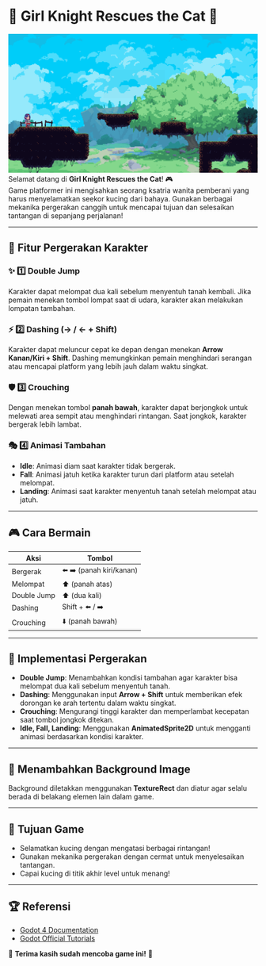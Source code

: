 # 🏰 **Girl Knight Rescues the Cat** 🏰  
![alt text]({6B8D3366-D54E-46C1-8B39-70B253DF6928}.png)
Selamat datang di **Girl Knight Rescues the Cat**! 🎮  
Game platformer ini mengisahkan seorang ksatria wanita pemberani yang harus menyelamatkan seekor kucing dari bahaya. Gunakan berbagai mekanika pergerakan canggih untuk mencapai tujuan dan selesaikan tantangan di sepanjang perjalanan!  

---

## 🚀 **Fitur Pergerakan Karakter**  

### ✨ **1️⃣ Double Jump**  
Karakter dapat melompat dua kali sebelum menyentuh tanah kembali. Jika pemain menekan tombol lompat saat di udara, karakter akan melakukan lompatan tambahan.  

### ⚡ **2️⃣ Dashing (→ / ← + Shift)**  
Karakter dapat meluncur cepat ke depan dengan menekan **Arrow Kanan/Kiri + Shift**. Dashing memungkinkan pemain menghindari serangan atau mencapai platform yang lebih jauh dalam waktu singkat.  

### 🛡️ **3️⃣ Crouching**  
Dengan menekan tombol **panah bawah**, karakter dapat berjongkok untuk melewati area sempit atau menghindari rintangan. Saat jongkok, karakter bergerak lebih lambat.  

### 🎭 **4️⃣ Animasi Tambahan**  
- **Idle**: Animasi diam saat karakter tidak bergerak.  
- **Fall**: Animasi jatuh ketika karakter turun dari platform atau setelah melompat.  
- **Landing**: Animasi saat karakter menyentuh tanah setelah melompat atau jatuh.  

---

## 🎮 **Cara Bermain**  

| **Aksi**         | **Tombol**              |
|------------------|------------------------|
| Bergerak        | ⬅️ ➡️ (panah kiri/kanan)  |
| Melompat        | ⬆️ (panah atas)          |
| Double Jump     | ⬆️ (dua kali)            |
| Dashing         | Shift + ⬅️ / ➡️           |
| Crouching       | ⬇️ (panah bawah)          |

---

## 🎨 **Implementasi Pergerakan**  
- **Double Jump**: Menambahkan kondisi tambahan agar karakter bisa melompat dua kali sebelum menyentuh tanah.  
- **Dashing**: Menggunakan input **Arrow + Shift** untuk memberikan efek dorongan ke arah tertentu dalam waktu singkat.  
- **Crouching**: Mengurangi tinggi karakter dan memperlambat kecepatan saat tombol jongkok ditekan.  
- **Idle, Fall, Landing**: Menggunakan **AnimatedSprite2D** untuk mengganti animasi berdasarkan kondisi karakter.  

---

## 🌄 **Menambahkan Background Image**  
Background diletakkan menggunakan **TextureRect** dan diatur agar selalu berada di belakang elemen lain dalam game.  

---

## 🎯 **Tujuan Game**  
- Selamatkan kucing dengan mengatasi berbagai rintangan!  
- Gunakan mekanika pergerakan dengan cermat untuk menyelesaikan tantangan.  
- Capai kucing di titik akhir level untuk menang!  

---

## 🏆 **Referensi**  
- [Godot 4 Documentation](https://docs.godotengine.org/en/stable/)  
- [Godot Official Tutorials](https://www.youtube.com/c/GodotEngineOfficial)  

💖 **Terima kasih sudah mencoba game ini!** 🚀  

